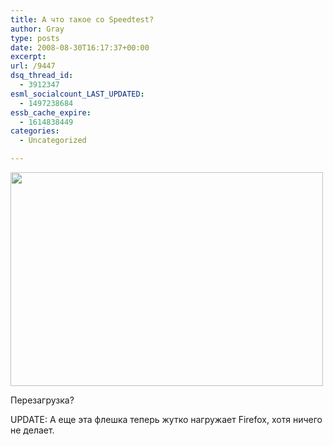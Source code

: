 ```yaml
---
title: А что такое со Speedtest?
author: Gray
type: posts
date: 2008-08-30T16:17:37+00:00
excerpt:
url: /9447
dsq_thread_id:
  - 3912347
esml_socialcount_LAST_UPDATED:
  - 1497238684
essb_cache_expire:
  - 1614838449
categories:
  - Uncategorized

---
```








<img name="0_19196_c89fe0d2_L.jpg" height="342" width="500" src="https://i1.wp.com/img-fotki.yandex.ru/get/38/gray7400.51/0_19196_c89fe0d2_L.jpg?resize=500%2C342" style="" data-recalc-dims="1" /> 

Перезагрузка?

UPDATE: А еще эта флешка теперь жутко нагружает Firefox, хотя ничего не делает.
